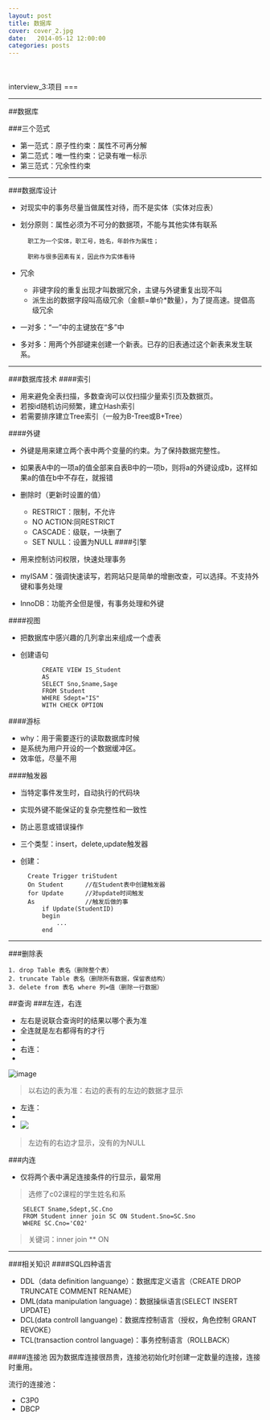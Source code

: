 ```yaml
---
layout: post
title: 数据库
cover: cover_2.jpg
date:   2014-05-12 12:00:00
categories: posts
---
```

<br/>
<br/>
interview_3:项目
===

---

##数据库

###三个范式
+ 第一范式：原子性约束：属性不可再分解
+ 第二范式：唯一性约束：记录有唯一标示
+ 第三范式：冗余性约束

---

###数据库设计
+ 对现实中的事务尽量当做属性对待，而不是实体（实体对应表）
+ 划分原则：属性必须为不可分的数据项，不能与其他实体有联系


		职工为一个实体，职工号，姓名，年龄作为属性；
	
		职称与很多因素有关，因此作为实体看待

+ 冗余
	+ 非键字段的重复出现才叫数据冗余，主键与外键重复出现不叫
	+ 派生出的数据字段叫高级冗余（金额=单价*数量），为了提高速。提倡高级冗余



+ 一对多：“一”中的主键放在“多”中
+ 多对多：用两个外部键来创建一个新表。已存的旧表通过这个新表来发生联系。

---

###数据库技术
####索引
+ 用来避免全表扫描，多数查询可以仅扫描少量索引页及数据页。
+ 若按id随机访问频繁，建立Hash索引
+ 若需要排序建立Tree索引（一般为B-Tree或B+Tree）

####外键
+ 外键是用来建立两个表中两个变量的约束。为了保持数据完整性。
+ 如果表A中的一项a的值全部来自表B中的一项b，则将a的外键设成b，这样如果a的值在b中不存在，就报错
+ 删除时（更新时设置的值）
	+ RESTRICT：限制，不允许
	+ NO ACTION:同RESTRICT
	+ CASCADE：级联，一块删了
	+ SET NULL：设置为NULL
####引擎
+ 用来控制访问权限，快速处理事务

+ myISAM：强调快速读写，若网站只是简单的增删改查，可以选择。不支持外键和事务处理
+ InnoDB：功能齐全但是慢，有事务处理和外键

####视图
+ 把数据库中感兴趣的几列拿出来组成一个虚表
+ 创建语句

			CREATE VIEW IS_Student
			AS
			SELECT Sno,Sname,Sage
			FROM Student
			WHERE Sdept="IS"
			WITH CHECK OPTION

####游标
+ why：用于需要逐行的读取数据库时候
+ 是系统为用户开设的一个数据缓冲区。
+ 效率低，尽量不用

####触发器
+ 当特定事件发生时，自动执行的代码块
+ 实现外键不能保证的复杂完整性和一致性
+ 防止恶意或错误操作
+ 三个类型：insert，delete,update触发器
+ 创建：

		Create Trigger triStudent
		On Student		//在Student表中创建触发器
		for Update		//对update时间触发
		As				//触发后做的事
			if Update(StudentID)
			begin
				...
			end



---

###删除表

	1. drop Table 表名（删除整个表）
	2. truncate Table 表名（删除所有数据，保留表结构）
	3. delete from 表名 where 列=值（删除一行数据）

##查询
###左连，右连
+ 左右是说联合查询时的结果以哪个表为准
+ 全连就是左右都得有的才行
+ 
+ 右连：
+ 
![image](http://images.cnblogs.com/cnblogs_com/eflylab/200706/20070624235516.jpg)
>以右边的表为准：右边的表有的左边的数据才显示

+ 左连：
+ 
+ ![](http://images.cnblogs.com/cnblogs_com/eflylab/200706/20070624235517.jpg)
> 左边有的右边才显示，没有的为NULL

###内连
+ 仅将两个表中满足连接条件的行显示，最常用

>选修了c02课程的学生姓名和系

		SELECT Sname,Sdept,SC.Cno
		FROM Student inner join SC ON Student.Sno=SC.Sno
		WHERE SC.Cno='C02'
>关键词：inner join ** ON 

---

###相关知识
####SQL四种语言
+ DDL（data definition languange）：数据库定义语言（CREATE DROP TRUNCATE COMMENT RENAME）
+ DML(data manipulation language)：数据操纵语言(SELECT INSERT UPDATE)
+ DCL(data controll languange)：数据库控制语言（授权，角色控制 GRANT REVOKE）
+ TCL(transaction control language)：事务控制语言（ROLLBACK）

####连接池
因为数据库连接很昂贵，连接池初始化时创建一定数量的连接，连接时重用。


流行的连接池：
+ C3P0
+ DBCP


